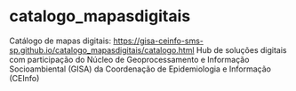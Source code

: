 # catalogo_mapasdigitais

Catálogo de mapas digitais: https://gisa-ceinfo-sms-sp.github.io/catalogo_mapasdigitais/catalogo.html
Hub de soluções digitais com participação do Núcleo de Geoprocessamento e Informação Socioambiental (GISA) da Coordenação de Epidemiologia e Informação (CEInfo)
